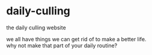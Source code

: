 # daily-culling
the daily culling website

we all have things we can get rid of to make a better life.  
why not make that part of your daily routine?
